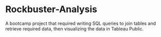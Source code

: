 # Rockbuster-Analysis
A bootcamp project that required writing SQL queries to join tables and retrieve required data, then visualizing the data in Tableau Public.
